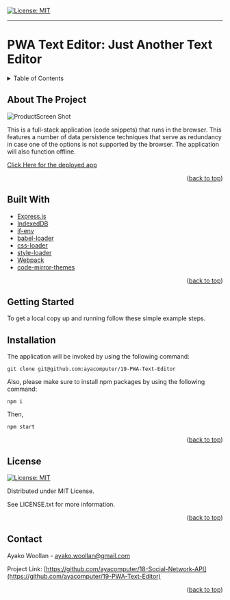 
[![License: MIT](https://img.shields.io/badge/License-MIT-yellow.svg)](https://opensource.org/licenses/MIT)

---

# PWA Text Editor: Just Another Text Editor

<details>  
<summary>Table of Contents</summary>

<ol>
<li>
<a href="#about-the-project">About The Project</a></li>
<ul>
<li><a href="#built-with">Built With</a></li>
</ul>
</li>
<li>
<a href="#getting-started">Getting Started</a>
<ul>
<li><a href="#installation">Installation</a>
</ul>
</li>
<li><a href="#license">License</a></>
  
<li><a href="#contact">Contact</a></>
  
</ol>
  
</details>


## About The Project


![ProductScreen Shot](./assets/product.gif)


This is a full-stack application (code snippets) that runs in the browser. This features a number of data persistence techniques that serve as redundancy in case one of the options is not supported by the browser. The application will also function offline.


[Click Here for the deployed app]()



<p align = "right">(<a href="#top">back to top</a>)</>

 ## Built With
* [Express.js](https://expressjs.com/) 
* [IndexedDB](https://developer.mozilla.org/en-US/docs/Web/API/IndexedDB_API)
* [if-env](https://www.npmjs.com/package/if-env)
* [babel-loader](https://www.npmjs.com/package/babel-loader)
* [css-loader](https://www.npmjs.com/package/css-loader)
* [style-loader](https://www.npmjs.com/package/style-loader)
* [Webpack](https://webpack.js.org/)
* [code-mirror-themes](https://www.npmjs.com/package/code-mirror-themes)

<p align = "right"> (<a href="#top">back to top</a>)</>

## Getting Started

To get a local copy up and running follow these simple example steps.

 ## Installation

The application will be invoked by using the following command:

```
git clone git@github.com:ayacomputer/19-PWA-Text-Editor
```
Also, please make sure to install npm packages by using the following command:
```
npm i 
```
Then,
```
npm start
```

<p align="right">(<a href="#top">back to top</a>)</>

## License

[![License: MIT](https://img.shields.io/badge/License-MIT-yellow.svg)](https://opensource.org/licenses/MIT)

Distributed under MIT License.

See LICENSE.txt for more information.

<p align ="right">(<a href="#top">back to top</a>)</>

 ## Contact

Ayako Woollan - ayako.woollan@gmail.com

Project Link: [https://github.com/ayacomputer/18-Social-Network-API](https://github.com/ayacomputer/19-PWA-Text-Editor)

<p align="right">(<a href="#top">back to top</a>)</>
